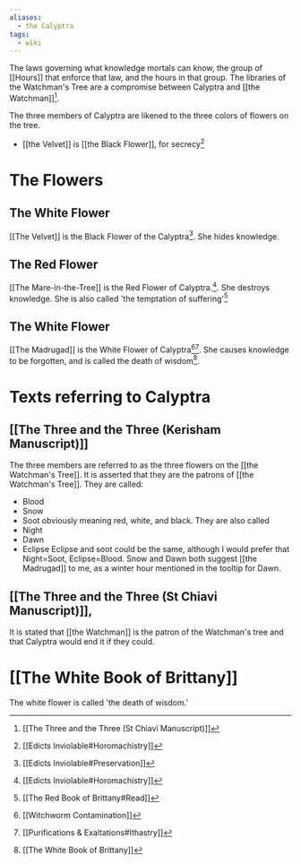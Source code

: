 ```yaml
---
aliases:
  - the Calyptra
tags:
  - wiki
---
```

The laws governing what knowledge mortals can know, the group of [[Hours]] that enforce that law, and the hours in that group. The libraries of the Watchman's Tree are a compromise between Calyptra and [[the Watchman]][^3].

The three members of Calyptra are likened to the three colors of flowers on the tree.
- [[the Velvet]] is [[the Black Flower]], for secrecy[^2]
# The Flowers
## The White Flower
[[The Velvet]] is the Black Flower of the Calyptra[^5]. She hides knowledge.
## The Red Flower
[[The Mare-in-the-Tree]] is the Red Flower of Calyptra.[^2]. She destroys knowledge.
She is also called 'the temptation of suffering'[^4]
## The White Flower
[[The Madrugad]] is the White Flower of Calyptra[^1][^7]. She causes knowledge to be forgotten, and is called the death of wisdom[^6].
# Texts referring to Calyptra
## [[The Three and the Three (Kerisham Manuscript)]]
The three members are referred to as the three flowers on the [[the Watchman's Tree]]. It is asserted that they are the patrons of [[the Watchman's Tree]]. They are called:
- Blood
- Snow
- Soot
obviously meaning red, white, and black.
They are also called
- Night
- Dawn
- Eclipse
Eclipse and soot could be the same,  although I would prefer that Night=Soot, Eclipse=Blood. Snow and Dawn both suggest [[the Madrugad]] to me, as a winter hour mentioned in the tooltip for Dawn.
## [[The Three and the Three (St Chiavi Manuscript)]],
It is stated that [[the Watchman]] is the patron of the Watchman's tree and that Calyptra would end it if they could.
# [[The White Book of Brittany]]
The white flower is called 'the death of wisdom.'

[^1]: [[Witchworm Contamination]]
[^2]: [[Edicts Inviolable#Horomachistry]]
[^3]: [[The Three and the Three (St Chiavi Manuscript)]]
[^4]: [[The Red Book of Brittany#Read]]
[^5]: [[Edicts Inviolable#Preservation]]
[^6]: [[The White Book of Brittany]]
[^7]: [[Purifications & Exaltations#Ithastry]]